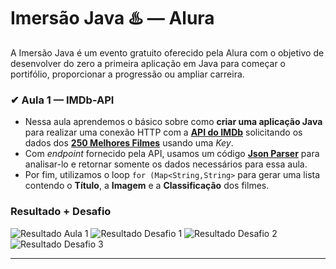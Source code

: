 # Imersão Java ♨️ — Alura

A Imersão Java é um evento gratuito oferecido pela Alura com o objetivo de desenvolver do zero a primeira aplicação em Java para começar o portifólio, proporcionar a progressão ou ampliar carreira.


### ✔ Aula 1 — **IMDb-API**

 + Nessa aula aprendemos o básico sobre como **criar uma aplicação Java** para realizar uma conexão HTTP com a **[API do IMDb](https://imdb-api.com/)** solicitando os dados dos **[250 Melhores Filmes](https://imdb-api.com/en/API/Top250Movies/)** usando uma *Key*.
 + Com *endpoint* fornecido pela API, usamos um código **[Json Parser](https://gist.github.com/alexandreaquiles/cf337d3bcb59dd790ed2b08a0a4db7a3)** para analisar-lo e retornar somente os dados necessários para essa aula.
 + Por fim, utilizamos o loop `for (Map<String,String>` para gerar uma lista contendo o **Título**, a **Imagem** e a **Classificação** dos filmes.

### Resultado + Desafio
![Resultado Aula 1](https://github.com/AstroCoelestis/Imersao-Java-2/blob/main/Aula%201%20%E2%80%94%20IMDb-API/Imagens/Resultado%20Aula%201.png?raw=true)
![Resultado Desafio 1](https://github.com/AstroCoelestis/Imersao-Java-2/blob/main/Aula%201%20%E2%80%94%20IMDb-API/Imagens/Resultado%20Aula%201%20-%20Desafio%201.png?raw=true)
![Resultado Desafio 2](https://github.com/AstroCoelestis/Imersao-Java-2/blob/main/Aula%201%20%E2%80%94%20IMDb-API/Imagens/Resultado%20Aula%201%20-%20Desafio%202.png?raw=true)
![Resultado Desafio 3](https://github.com/AstroCoelestis/Imersao-Java-2/blob/main/Aula%201%20%E2%80%94%20IMDb-API/Imagens/Resultado%20Aula%201%20-%20Desafio%203.png?raw=true)

*******
